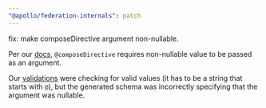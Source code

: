 ```yaml
---
"@apollo/federation-internals": patch
---
```


fix: make composeDirective argument non-nullable.

Per our [docs](https://www.apollographql.com/docs/graphos/schema-design/federated-schemas/reference/directives#composedirective), 
`@composeDirective` requires non-nullable value to be passed as an argument.

Our [validations](https://github.com/apollographql/federation/blob/main/composition-js/src/composeDirectiveManager.ts#L250-L255) were checking for valid values (it has to be a string that starts with `@`),
but the generated schema was incorrectly specifying that the argument was nullable.
